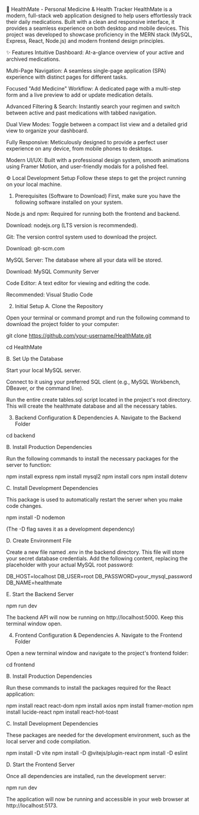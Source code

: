 💊 HealthMate - Personal Medicine & Health Tracker
HealthMate is a modern, full-stack web application designed to help users effortlessly track their daily medications. Built with a clean and responsive interface, it provides a seamless experience on both desktop and mobile devices. This project was developed to showcase proficiency in the MERN stack (MySQL, Express, React, Node.js) and modern frontend design principles.

✨ Features
Intuitive Dashboard: At-a-glance overview of your active and archived medications.

Multi-Page Navigation: A seamless single-page application (SPA) experience with distinct pages for different tasks.

Focused "Add Medicine" Workflow: A dedicated page with a multi-step form and a live preview to add or update medication details.

Advanced Filtering & Search: Instantly search your regimen and switch between active and past medications with tabbed navigation.

Dual View Modes: Toggle between a compact list view and a detailed grid view to organize your dashboard.

Fully Responsive: Meticulously designed to provide a perfect user experience on any device, from mobile phones to desktops.

Modern UI/UX: Built with a professional design system, smooth animations using Framer Motion, and user-friendly modals for a polished feel.

⚙️ Local Development Setup
Follow these steps to get the project running on your local machine.

1. Prerequisites (Software to Download)
First, make sure you have the following software installed on your system.

Node.js and npm: Required for running both the frontend and backend.

Download: nodejs.org (LTS version is recommended).

Git: The version control system used to download the project.

Download: git-scm.com

MySQL Server: The database where all your data will be stored.

Download: MySQL Community Server

Code Editor: A text editor for viewing and editing the code.

Recommended: Visual Studio Code

2. Initial Setup
A. Clone the Repository

Open your terminal or command prompt and run the following command to download the project folder to your computer:

git clone https://github.com/your-username/HealthMate.git

cd HealthMate


B. Set Up the Database

Start your local MySQL server.

Connect to it using your preferred SQL client (e.g., MySQL Workbench, DBeaver, or the command line).

Run the entire create tables.sql script located in the project's root directory. This will create the healthmate database and all the necessary tables.

3. Backend Configuration & Dependencies
A. Navigate to the Backend Folder

cd backend

B. Install Production Dependencies

Run the following commands to install the necessary packages for the server to function:

npm install express
npm install mysql2
npm install cors
npm install dotenv

C. Install Development Dependencies

This package is used to automatically restart the server when you make code changes.

npm install -D nodemon

(The -D flag saves it as a development dependency)

D. Create Environment File

Create a new file named .env in the backend directory. This file will store your secret database credentials. Add the following content, replacing the placeholder with your actual MySQL root password:

DB_HOST=localhost
DB_USER=root
DB_PASSWORD=your_mysql_password
DB_NAME=healthmate

E. Start the Backend Server

npm run dev

The backend API will now be running on http://localhost:5000. Keep this terminal window open.

4. Frontend Configuration & Dependencies
A. Navigate to the Frontend Folder

Open a new terminal window and navigate to the project's frontend folder:

cd frontend

B. Install Production Dependencies

Run these commands to install the packages required for the React application:

npm install react react-dom
npm install axios
npm install framer-motion
npm install lucide-react
npm install react-hot-toast

C. Install Development Dependencies

These packages are needed for the development environment, such as the local server and code compilation.

npm install -D vite
npm install -D @vitejs/plugin-react
npm install -D eslint

D. Start the Frontend Server

Once all dependencies are installed, run the development server:

npm run dev

The application will now be running and accessible in your web browser at http://localhost:5173.

